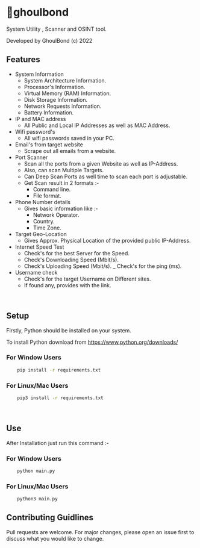 # 👀ghoulbond
System Utility , Scanner and OSINT tool.

Developed by GhoulBond (c) 2022
<br>

## Features

- System Information
    - System Architecture Information.
    - Processor's Information.
    - Virtual Memory (RAM) Information.
    - Disk Storage Information.
    - Network Requests Information.
    - Battery Information.
- IP and MAC address
    - All Public and Local IP Addresses as well as MAC Address.
- Wifi password's
    - All wifi passwords saved in your PC.
- Email's from target website
    - Scrape out all emails from a website.
- Port Scanner
    - Scan all the ports from a given Website as well as IP-Address.
    - Also, can scan Multiple Targets.
    - Can Deep Scan Ports as well time to scan each port is adjustable.
    - Get Scan result in 2 formats :-
        - Command line.
        - File format.
- Phone Number details
    - Gives basic information like :-
        - Network Operator.
        - Country.
        - Time Zone.
- Target Geo-Location
    - Gives Approx. Physical Location of the provided public IP-Address.
- Internet Speed Test
    - Check's for the best Server for the Speed.
    - Check's Downloading Speed (Mbit/s).
    - Check's Uploading Speed (Mbit/s).
    _ Check's for the ping (ms).
- Username check
    - Check's for the target Username on Different sites.
    - If found any, provides with the link.

<br>

## Setup

Firstly, Python should be installed on your system.

To install Python download from https://www.python.org/downloads/

### For Window Users
```bash
    pip install -r requirements.txt
```
### For Linux/Mac Users
```bash
    pip3 install -r requirements.txt
```
<br>

## Use

After Installation just run this command :-

### For Window Users
```bash
    python main.py
```
### For Linux/Mac Users
```bash
    python3 main.py
```

## Contributing Guidlines
Pull requests are welcome. For major changes, please open an issue first to discuss what you would like to change.